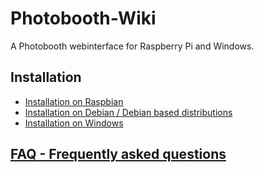 # Photobooth-Wiki

A Photobooth webinterface for Raspberry Pi and Windows.

## Installation

* [Installation on Raspbian](https://github.com/andreknieriem/photobooth/wiki/Installation-on-Debian)
* [Installation on Debian / Debian based distributions](https://github.com/andreknieriem/photobooth/wiki/Installation-on-Debian#installation-on-debian--debian-based-distributions)
* [Installation on Windows](https://github.com/andreknieriem/photobooth/wiki/Installation-on-Windows)

## [FAQ - Frequently asked questions](https://github.com/andreknieriem/photobooth/wiki/FAQ)